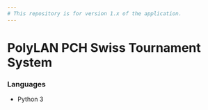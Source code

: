 ```yaml
---
# This repository is for version 1.x of the application.
---
```


# PolyLAN PCH Swiss Tournament System

### Languages
 - Python 3